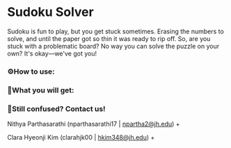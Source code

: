 # Sudoku Solver

Sudoku is fun to play, but you get stuck sometimes. Erasing the numbers to solve, and until the paper got so thin it was ready to rip off. So, are you stuck with a problematic board? No way you can solve the puzzle on your own? It's okay—we've got you!



### ⚙️How to use:



### 🎉What you will get:



### 📧Still confused? Contact us!
Nithya Parthasarathi (nparthasarathi17 | npartha2@jh.edu)
+
 
Clara Hyeonji Kim (clarahjk00 | hkim348@jh.edu)
+
